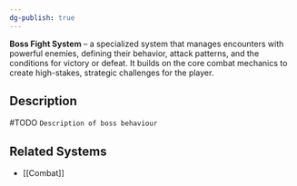 ```yaml
---
dg-publish: true
---
```

**Boss Fight System** – a specialized system that manages encounters with powerful enemies, defining their behavior, attack patterns, and the conditions for victory or defeat. It builds on the core combat mechanics to create high-stakes, strategic challenges for the player.
## Description
#TODO `Description of boss behaviour`

## Related Systems
- [[Combat]]